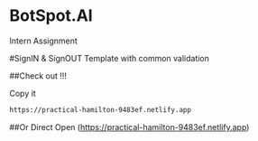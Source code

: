 # BotSpot.AI
Intern Assignment 

#SignIN & SignOUT Template with common validation

##Check out !!!

Copy it 
```bash
https://practical-hamilton-9483ef.netlify.app
```
##Or
Direct Open
(https://practical-hamilton-9483ef.netlify.app)
